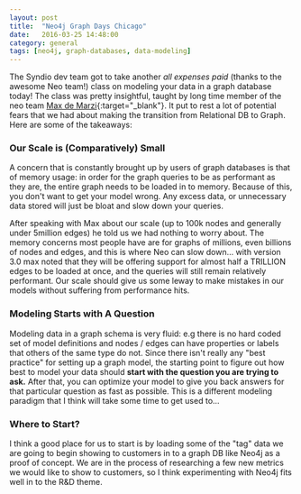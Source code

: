 ```yaml
---
layout: post
title:  "Neo4j Graph Days Chicago"
date:   2016-03-25 14:48:00
category: general
tags: [neo4j, graph-databases, data-modeling]
---
```


The Syndio dev team got to take another *all expenses paid* (thanks to the awesome Neo team!) class on modeling your data in a graph database today! The class was pretty insightful, taught by long time member of the neo team [Max de Marzi][max]{:target="_blank"}. It put to rest a lot of potential fears that we had about making the transition from Relational DB to Graph. Here are some of the takeaways:

### Our Scale is (Comparatively) Small

A concern that is constantly brought up by users of graph databases is that of memory usage: in order for the graph queries to be as performant as they are, the entire graph needs to be loaded in to memory. Because of this, you don't want to get your model wrong. Any excess data, or unnecessary data stored will just be bloat and slow down your queries.

After speaking with Max about our scale (up to 100k nodes and generally under 5million edges) he told us we had nothing to worry about. The memory concerns most people have are for graphs of millions, even billions of nodes and edges, and this is where Neo can slow down... with version 3.0 max noted that they will be offering support for almost half a TRILLION edges to be loaded at once, and the queries will still remain relatively performant. Our scale should give us some leway to make mistakes in our models without suffering from performance hits.

### Modeling Starts with A Question

Modeling data in a graph schema is very fluid: e.g there is no hard coded set of model definitions and nodes / edges can have properties or labels that others of the same type do not. Since there isn't really any "best practice" for setting up a graph model, the starting point to figure out how best to model your data should **start with the question you are trying to ask.** After that, you can optimize your model to give you back answers for that particular question as fast as possible. This is a different modeling paradigm that I think will take some time to get used to...

### Where to Start?

I think a good place for us to start is by loading some of the "tag" data we are going to begin showing to customers in to a graph DB like Neo4j as a proof of concept. We are in the process of researching a few new metrics we would like to show to customers, so I think experimenting with Neo4j fits well in to the R&D theme.

[max]: http://maxdemarzi.com/
